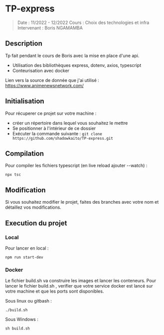 # TP-express
> Date : 11/2022 - 12/2022
> Cours : Choix des technologies et infra
> Intervenant : Boris NGAMAMBA 

## Description

Tp fait pendant le cours de Boris avec la mise en place d'une api.
 - Utilisation des bibliothèques express, dotenv, axios, typescript
 - Conteurisation avec docker

Lien vers la source de donnée que j'ai utilisé : https://www.animenewsnetwork.com/

## Initialisation

Pour récuperer ce projet sur votre machine : 
 - créer un répertoire dans lequel vous souhaitez le mettre
 - Se positionner à l'intérieur de ce dossier
 - Exécuter la commande suivante : ```git clone https://github.com/shadowkaito/TP-express.git ```

## Compilation

Pour compiler les fichiers typescript (en live reload ajouter --watch) : 

```
npx tsc 
```

## Modification

Si vous souhaitez modifier le projet, faites des branches avec votre nom et détaillez vos modifications.

## Execution du projet

### Local
Pour lancer en local : 

```
npm run start-dev
```

### Docker
Le fichier build.sh va construire les images et lancer les conteneurs.
Pour lancer le fichier build.sh , verifier que votre service docker est lancé sur votre machine et que les ports sont disponibles. 

Sous linux ou gitbash : 
```
./build.sh
```

Sous Windows : 

```
sh build.sh
```
